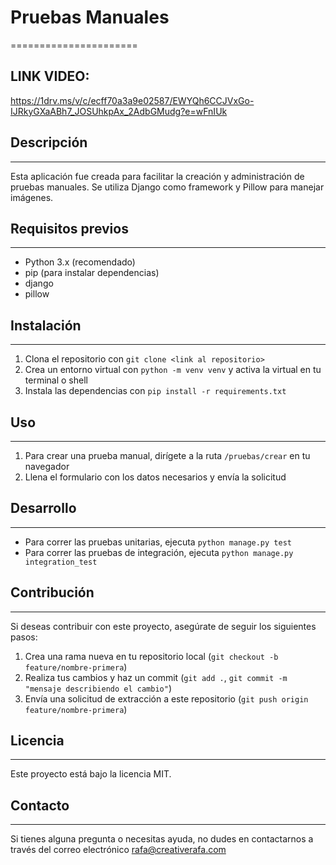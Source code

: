 # Pruebas Manuales
======================
## LINK VIDEO:
https://1drv.ms/v/c/ecff70a3a9e02587/EWYQh6CCJVxGo-IJRkyGXaABh7_JOSUhkpAx_2AdbGMudg?e=wFnIUk
## Descripción
---------------

Esta aplicación fue creada para facilitar la creación y administración de pruebas manuales. Se utiliza Django como framework y Pillow para manejar imágenes.

## Requisitos previos
---------------------

* Python 3.x (recomendado)
* pip (para instalar dependencias)
* django
* pillow

## Instalación
------------

1. Clona el repositorio con `git clone <link al repositorio>`
2. Crea un entorno virtual con `python -m venv venv` y activa la virtual en tu terminal o shell
3. Instala las dependencias con `pip install -r requirements.txt`

## Uso
-----

1. Para crear una prueba manual, dirígete a la ruta `/pruebas/crear` en tu navegador
2. Llena el formulario con los datos necesarios y envía la solicitud

## Desarrollo
------------

* Para correr las pruebas unitarias, ejecuta `python manage.py test`
* Para correr las pruebas de integración, ejecuta `python manage.py integration_test`

## Contribución
-------------

Si deseas contribuir con este proyecto, asegúrate de seguir los siguientes pasos:

1. Crea una rama nueva en tu repositorio local (`git checkout -b feature/nombre-primera`)
2. Realiza tus cambios y haz un commit (`git add .`, `git commit -m "mensaje describiendo el cambio"`)
3. Envía una solicitud de extracción a este repositorio (`git push origin feature/nombre-primera`)

## Licencia
------------

Este proyecto está bajo la licencia MIT.

## Contacto
-----------

Si tienes alguna pregunta o necesitas ayuda, no dudes en contactarnos a través del correo electrónico <rafa@creativerafa.com>